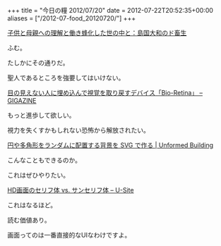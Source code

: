 +++
title = "今日の糧 2012/07/20"
date = 2012-07-22T20:52:35+00:00
aliases = ["/2012-07-food_20120720/"]
+++

[子供と母親への理解と働き蜂化した世の中と：島国大和のド畜生](http://dochikushow.blog3.fc2.com/blog-entry-2362.html)

ふむ。

たしかにその通りだ。

聖人であるところを強要してはいけない。

  [目の見えない人に埋め込んで視覚を取り戻すデバイス「Bio-Retina」 &#8211; GIGAZINE](http://gigazine.net/news/20120719-laser-powered-bionic-eye/)

もっと進歩して欲しい。

視力を失くすかもしれない恐怖から解放されたい。

  [円や多角形をランダムに配置する背景を SVG で作る | Unformed Building](http://unformedbuilding.com/articles/random-geometric-pattern-background-with-svg/)

こんなこともできるのか。

これはぜひやりたい。

  [HD画面のセリフ体 vs. サンセリフ体 – U-Site](http://www.usability.gr.jp/alertbox/web-typography.html)

これはなるほど。

読む価値あり。

画面ってのは一番直接的なUIなわけですよ。

